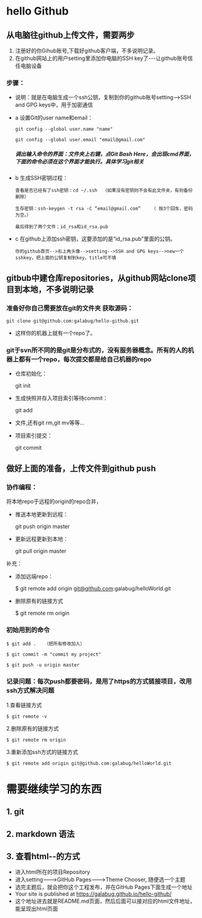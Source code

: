 # hello Github

## 从电脑往github上传文件，需要两步
1. 注册好的你Gihub账号,下载好github客户端，不多说明记录。
2. 在github网站上的用户setting里添加你电脑的SSH key了---让github账号信任电脑设备
  ### 步骤：
  - 说明：就是在电脑生成一个ssh公钥，复制到你的github账号setting-->SSH and GPG keys中，用于加密通信
  - a 设置Git的user name和email：
     
        git config --global user.name "name"
      
        git config --global user.email "email@gmail.com"

      ##### 调出输入命令的界面：文件夹上右键，点Git Bash Here，会出现cmd界面，下面的命令必须在这个界面才能执行。具体学习git相关

  - b 生成SSH密钥过程：
      
        查看是否已经有了ssh密钥：cd ~/.ssh  （如果没有密钥则不会有此文件夹，有则备份删除）
        
        生存密钥：ssh-keygen -t rsa -C “email@gmail.com”    （ 按3个回车，密码为空。）

        最后得到了两个文件：id_rsa和id_rsa.pub

  - c 在github上添加ssh密钥，这要添加的是“id_rsa.pub”里面的公钥。

        你的github首页-->右上角头像-->setting-->SSH and GPG keys-->new一个sshkey，把上面的公钥复制到key，title可不填

## gitbub中建仓库repositories，从github网站clone项目到本地，不多说明记录

### 准备好你自己需要放在git的文件夹 获取源码：

    git clone git@github.com:galabug/hello-github.git

- 这样你的机器上就有一个repo了。

### git于svn所不同的是git是分布式的，没有服务器概念。所有的人的机器上都有一个repo，每次提交都是给自己机器的repo

-  仓库初始化：
   
    git init

-  生成快照并存入项目索引等待commit：
    
    git add

-  文件,还有git rm,git mv等等…

-  项目索引提交：
  
    git commit

## 做好上面的准备，上传文件到github  push

### 协作编程：

  将本地repo于远程的origin的repo合并，

-  推送本地更新到远程：

    git push origin master

-  更新远程更新到本地：

    git pull origin master

  补充：
  - 添加远端repo：

      $ git remote add origin git@github.com:galabug/helloWorld.git

  - 删除原有的链接方式

      $ git remote rm origin


### 初始用到的命令

    $ git add .   （把所有修改加入）

    $ git commit -m "commit my project"

    $ git push -u origin master

### 记录问题：每次push都要密码，是用了https的方式链接项目，改用ssh方式解决问题

  1.查看链接方式

    $ git remote -v

  2.删除原有的链接方式

    $ git remote rm origin

  3.重新添加ssh方式的链接方式

    $ git remote add origin git@github.com:galabug/helloWorld.git

# 需要继续学习的东西
## 1. git
## 2. markdown 语法
## 3. 查看html--的方式
   - 进入html所在的项目Repository
   - 进入setting--->GitHub Pages--->Theme Chooser, 随便选一个主题
   - 选完主题后，就会把你这个工程发布，并在GitHub Pages下面生成一个地址
   - Your site is published at https://galabug.github.io/hello-github/
   - 这个地址进去就是README.md页面，然后后面可以接对应的html文件地址，能呈现出html页面


